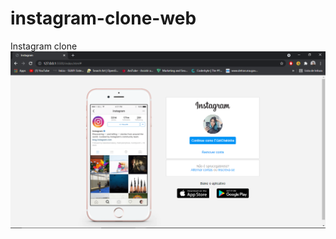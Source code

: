 # instagram-clone-web
Instagram clone 
![home](https://github.com/Matheus-Tankian/instagram-clone-web/blob/main/insta_pc.png)
